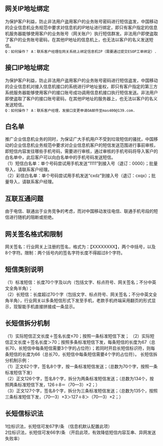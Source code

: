 ## 网关IP地址绑定 
为保护客户利益，防止非法用户盗用客户的业务账号密码进行短信盗发，中国移动的企业信息机业务规范中要求对信息机的IP地址进行绑定，即只有客户指定的信息机服务器能够使用客户的业务账号（网关账户）执行短信群发。非法用户即使盗取了客户的业务账号密码，在其他IP地址的信息机上，也无法以客户的名义发送短信。  
`Q：如何操作？ A：联系客户经理在网关系统上绑定信息机IP（需要通过提交ESOP工单绑定）.`

## 接口IP地址绑定 
为保护客户利益，防止非法用户盗用客户的业务账号密码进行短信盗发，中国移动的企业信息机对接入信息机接口的系统进行IP地址鉴权，即只有客户指定的第三方系统服务器能够使用客户的接口账号成功调用信息机接口执行短信发送。非法用户即使盗取了客户的接口账号密码，在其他IP地址的服务器上，也无法以客户的名义发送短信。  
`Q：如何操作？ A：联系客户经理，发接口变更申请OA邮件至mas400@139.com.`

## 白名单
推广企业信息机业务的同时，为保证广大手机用户不受到垃圾短信的骚扰，中国移动的企业信息机业务规范中要求对企业信息机客户的短信发送范围进行事前审核，即短信内容发往哪些手机号码，需要进行审核，通过审核的手机号码将导入客户的白名单中，此后客户可以向白名单中的手机号码发送短信。  
（1）短信白名单：单个号码尝试用手机发送“1111”到接入号（退订：0000）；批量导入，请联系客户经理。   
（2）彩信白名单：单个号码尝试用手机发送“cxdz”到接入号（退订：cxqx）；批量导入，请联系客户经理。    

## 互联互通问题  
由于电信、联通出于业务竞争的考虑，而对中国移动发往电信、联通手机号段的短信进行随机的阻断或拒绝。  

## 网关签名格式和限制
网关签名：行业网关上注册的签名，格式为：【XXXXXXXX】，两个中括号，以及8个字符。限制：两个括号内的签名字符长度不得超过8个字符。

## 短信类别说明  
（1）标准短信：长度70个字及以内（包括文字、标点符号、网关签名；不分中英文全角半角）；  
（2）长短信：长度超过70个字（包括文字、标点符号、网关签名；不分中英文全角半角），行业网关以多条短信形式下发至手机，老款手机终端采用翻页的形式显示，现智能手机直接拼接成一条显示。

## 长短信拆分机制  
（1）实际短信正文长度＋签名长度≤70；按照一条标准短信下发；
（2）实际短信正文长度＋签名长度＞70；按照多条标准短信下发，每条短信的长度为67（总长70，长短信中每条短信需要3个字的占位符）；若同时开启长短信标识符，则每条短信的长度为66（总长70，长短信中每条短信需要4个字的占位符）。
长短信拆分机制示例：  
（1）正文62个字，签名8个字，按一条标准短信发送；（总数为70个字，按照一条标准短信下发）  
（2）正文126个字，签名8个字，拆分为两条标准短信发送；（总数为134个，按照两条标准短信下发，126＋8＝（70—3）×2；）  
（3）正文127个字，签名8个字，拆分为三条标准短信发送；（总数为135个，按照三条标准短信下发，（70—3）×3＞127＋8＞（70—3）×2；）  

## 长短信标识法  
1位标识法，长短信可发67字/条 （信息机默认配置此项）  
2位标识法，长短信可发66字/条 （开启此项，有效降低短信内容互串、异网发送失败率）  